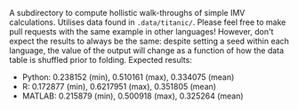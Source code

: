 A subdirectory to compute hollistic walk-throughs of simple IMV calculations. Utilises data found in `.data/titanic/`. Please feel free to make pull requests with the same example in other languages! However, don't expect the results to always be the same: despite setting a seed within each language, the value of the output will change as a function of how the data table is shuffled prior to folding. Expected results:

* Python: 0.238152 (min), 0.510161 (max), 0.334075 (mean)
* R: 0.172877 (min), 0.6217951 (max), 0.351805 (mean)
* MATLAB: 0.215879 (min), 0.500918 (max), 0.325264 (mean)
